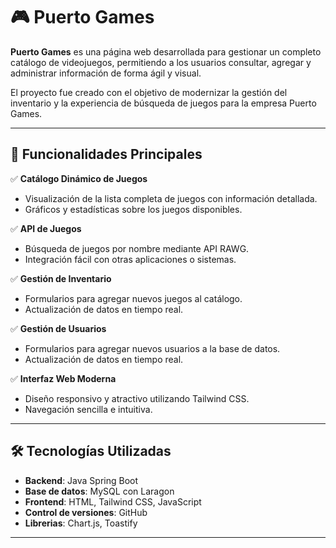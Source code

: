 # 🎮 Puerto Games

**Puerto Games** es una página web desarrollada para gestionar un completo catálogo de videojuegos, permitiendo a los usuarios consultar, agregar y administrar información de forma ágil y visual.

El proyecto fue creado con el objetivo de modernizar la gestión del inventario y la experiencia de búsqueda de juegos para la empresa Puerto Games.

---

## 🚀 Funcionalidades Principales

✅ **Catálogo Dinámico de Juegos**
- Visualización de la lista completa de juegos con información detallada.
- Gráficos y estadísticas sobre los juegos disponibles.

✅ **API de Juegos**
- Búsqueda de juegos por nombre mediante API RAWG.
- Integración fácil con otras aplicaciones o sistemas.

✅ **Gestión de Inventario**
- Formularios para agregar nuevos juegos al catálogo.
- Actualización de datos en tiempo real.

✅ **Gestión de Usuarios**
- Formularios para agregar nuevos usuarios a la base de datos.
- Actualización de datos en tiempo real.

✅ **Interfaz Web Moderna**
- Diseño responsivo y atractivo utilizando Tailwind CSS.
- Navegación sencilla e intuitiva.

---

## 🛠️ Tecnologías Utilizadas

- **Backend**: Java Spring Boot
- **Base de datos**: MySQL con Laragon
- **Frontend**: HTML, Tailwind CSS, JavaScript
- **Control de versiones**: GitHub
- **Librerias**: Chart.js, Toastify

---

